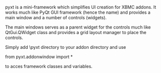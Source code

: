 pyxt is a mini-framework which simplifies UI creation for XBMC addons. It works much like PyQt GUI framework (hence the name) and provides a main window and a number of controls (widgets).

The main windows serves as a parent widget for the controls much like QtGui.QWidget class and provides a grid layout manager to place the controls.

Simply add \pyxt directory to your addon directory and use

from pyxt.addonwindow import *

to acces framework classes and variables.
